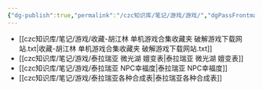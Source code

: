 ```yaml
---
{"dg-publish":true,"permalink":"/czc知识库/笔记/游戏/游戏/","dgPassFrontmatter":true,"created":"2024-12-09T00:06:43.158+08:00","updated":"2024-12-09T20:41:51.442+08:00"}
---
```




- [[czc知识库/笔记/游戏/收藏-胡江林 单机游戏合集收藏夹 破解游戏下载网站.txt\|收藏-胡江林 单机游戏合集收藏夹 破解游戏下载网站.txt]]
- [[czc知识库/笔记/游戏/泰拉瑞亚 微光湖 嬗变表\|泰拉瑞亚 微光湖 嬗变表]]
- [[czc知识库/笔记/游戏/泰拉瑞亚 NPC幸福度\|泰拉瑞亚 NPC幸福度]]
- [[czc知识库/笔记/游戏/泰拉瑞亚各种合成表\|泰拉瑞亚各种合成表]]


